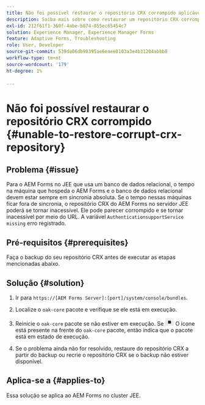 ```yaml
---
title: Não foi possível restaurar o repositório CRX corrompido aplicável ao servidor de cluster JEE
description: Saiba mais sobre como restaurar um repositório CRX corrompido.
exl-id: 212f61f1-360f-4abe-b874-055ec65454c7
solution: Experience Manager, Experience Manager Forms
feature: Adaptive Forms, Troubleshooting
role: User, Developer
source-git-commit: 539da06db98395ae6eaee8103a3e4b31204abbb8
workflow-type: tm+mt
source-wordcount: '179'
ht-degree: 1%

---
```


# Não foi possível restaurar o repositório CRX corrompido {#unable-to-restore-corrupt-crx-repository}

## Problema {#issue}

Para o AEM Forms no JEE que usa um banco de dados relacional, o tempo na máquina que hospeda o AEM Forms e o banco de dados relacional devem estar sempre em sincronia absoluta. Se o tempo nessas máquinas ficar fora de sincronia, o repositório CRX do AEM Forms no servidor JEE poderá se tornar inacessível. Ele pode parecer corrompido e se tornar inacessível por meio do URL. A variável `AuthenticationsupportService missing` erro registrado.

## Pré-requisitos {#prerequisites}

Faça o backup do seu repositório CRX antes de executar as etapas mencionadas abaixo.

## Solução {#solution}

1. Ir para  `https://[AEM Forms Server]:[port]/system/console/bundles`.

1. Localize o `oak-core` pacote e verifique se ele está em execução.

1. Reinicie o `oak-core` pacote se não estiver em execução. Se  ![Botão Pausar](/help/forms/using/assets/stop.png) O ícone está presente na frente do `oak-core` pacote, então indica que o pacote está em estado de execução.

1. Se o problema ainda não for resolvido, restaure do repositório CRX a partir do backup ou recrie o repositório CRX se o backup não estiver disponível.


## Aplica-se a {#applies-to}

Essa solução se aplica ao AEM Forms no cluster JEE.

